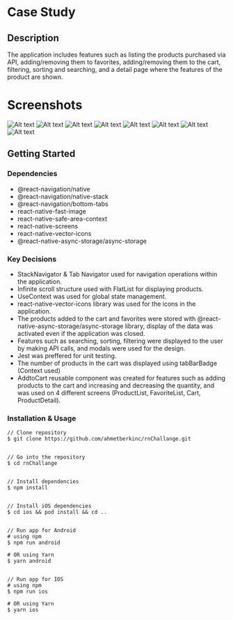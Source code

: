 # Case Study

## Description

The application includes features such as listing the products purchased via API, adding/removing them to favorites, adding/removing them to the cart, filtering, sorting and searching, and a detail page where the features of the product are shown.

# Screenshots

![Alt text](screenshots/Screenshot_1701713600.png)
![Alt text](screenshots/Screenshot_1701713608.png)
![Alt text](screenshots/Screenshot_1701713624.png)
![Alt text](screenshots/Screenshot_1701713638.png)
![Alt text](screenshots/Screenshot_1701713644.png)
![Alt text](screenshots/Screenshot_1701713657.png)
![Alt text](screenshots/Screenshot_1701713743.png)
![Alt text](screenshots/Screenshot_1701714059.png)

## Getting Started

### Dependencies

- @react-navigation/native
- @react-navigation/native-stack
- @react-navigation/bottom-tabs
- react-native-fast-image
- react-native-safe-area-context
- react-native-screens
- react-native-vector-icons
- @react-native-async-storage/async-storage

### Key Decisions

- StackNavigator & Tab Navigator used for navigation operations within the application.
- Infinite scroll structure used with FlatList for displaying products.
- UseContext was used for global state management.
- react-native-vector-icons library was used for the icons in the application.
- The products added to the cart and favorites were stored with @react-native-async-storage/async-storage library, display of the data was activated even if the application was closed.
- Features such as searching, sorting, filtering were displayed to the user by making API calls, and modals were used for the design.
- Jest was preffered for unit testing.
- The number of products in the cart was displayed using tabBarBadge (Context used)
- AddtoCart reusable component was created for features such as adding products to the cart and increasing and decreasing the quantity, and was used on 4 different screens (ProductList, FavoriteList, Cart, ProductDetail).

### Installation & Usage

```
// Clone repository
$ git clone https://github.com/ahmetberkinc/rnChallange.git


// Go into the repository
$ cd rnChallange


// Install dependencies
$ npm install


// Install iOS dependencies
$ cd ios && pod install && cd ..


// Run app for Android
# using npm
$ npm run android

# OR using Yarn
$ yarn android


// Run app for IOS
# using npm
$ npm run ios

# OR using Yarn
$ yarn ios


```
